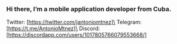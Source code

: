 ### Hi there, I’m a mobile application developer from Cuba.

Twitter: [https://twitter.com/jantoniomtnez]\
Telegram: [https://t.me/AntonioMtnez]\
Discord: [https://discordapp.com/users/1017805766079553668/]
